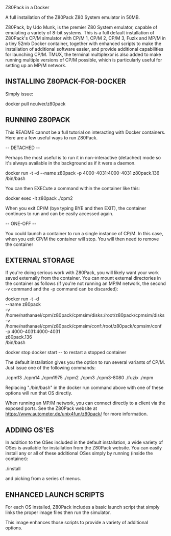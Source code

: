 Z80Pack in a Docker

A full installation of the Z80Pack Z80 System emulator in 50MB.

Z80Pack, by Udo Munk, is the premier Z80 System emulator, capable of emulating a variety of 8-bit systems. This is a full default installation of Z80Pack's CP/M simulator with CP/M 1, CP/M 2, CP/M 3, Fuzix and MP/M in a tiny 52mb Docker container, together with enhanced scripts to make the installation of additional software easier, and provide additional capabilities for launching CP/M. TMUX, the terminal multiplexor is also added to make running multiple versions of CP/M possible, which is particularly useful for setting up an MP/M network.


INSTALLING Z80PACK-FOR-DOCKER
-----------------------------
Simply issue:

docker pull nculver/z80pack


RUNNING Z80PACK
---------------

This README cannot be a full tutorial on interacting with Docker containers. Here are a few useful ways to run Z80Pack. 


-- DETACHED --

Perhaps the most useful is to run it in non-interactive (detached) mode so it's always available in the background as if it were a daemon.

docker run -t -d --name z80pack -p 4000-4031:4000-4031 z80pack.136 /bin/bash

You can then EXECute a command within the container like this:

docker exec -it z80pack ./cpm2

When you exit CP/M (bye typing BYE and then EXIT), the container continues to run and can be easily accessed again.


-- ONE-OFF --

You could launch a container to run a single instance of CP/M. In this case, when you exit CP/M the container will stop. You will then need to remove the container  


EXTERNAL STORAGE
----------------

If you're doing serious work with Z80Pack, you will likely want your work saved externally from the container. You can mount external directories in the container as follows (if you're not running an MP/M network, the second -v command and the -p command can be discarded):

docker run -t -d \
          --name z80pack \
           -v /home/nathanael/cpm/z80pack/cpmsim/disks:/root/z80pack/cpmsim/disks \
           -v /home/nathanael/cpm/z80pack/cpmsim/conf:/root/z80pack/cpmsim/conf \
           -p 4000-4031:4000-4031 \
           z80pack.136 \
           /bin/bash


docker stop
docker start -- to restart a stopped container
           
           
The default installation gives you the option to run several variants of CP/M. Just issue one of the following commands:

./cpm13
./cpm14
./cpm1975
./cpm2
./cpm3
./cpm3-8080
./fuzix
./mpm

Replacing "./bin/bash" in the docker run command above with one of these options will run that OS directly.

When running an MP/M network, you can connect directly to a client via the exposed ports. See the Z80Pack website at https://www.autometer.de/unix4fun/z80pack/ for more information.


ADDING OS'ES
------------

In addition to the OSes included in the default installation, a wide variety of OSes is available for installation from the Z80Pack website. You can easily install any or all of these additional OSes simply by running (inside the container):

./install

and picking from a series of menus.


ENHANCED LAUNCH SCRIPTS
-----------------------

For each OS installed, Z80Pack includes a basic launch script that simply links the proper image files then run the simulator.

This image enhances those scripts to provide a variety of additional options.
